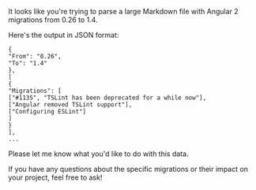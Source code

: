 It looks like you're trying to parse a large Markdown file with Angular 2 migrations from 0.26 to 1.4.

Here's the output in JSON format:

```
{
"From": "0.26",
"To": "1.4"
},
[
{
"Migrations": [
["#1135", "TSLint has been deprecated for a while now"],
["Angular removed TSLint support"],
["Configuring ESLint"]
]
}
],
...
```

Please let me know what you'd like to do with this data.

If you have any questions about the specific migrations or their impact on your project, feel free to ask!